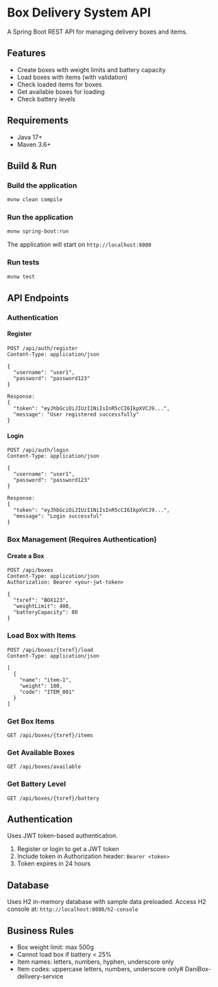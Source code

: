 # Box Delivery System API

A Spring Boot REST API for managing delivery boxes and items.

## Features

- Create boxes with weight limits and battery capacity
- Load boxes with items (with validation)
- Check loaded items for boxes
- Get available boxes for loading
- Check battery levels

## Requirements

- Java 17+
- Maven 3.6+

## Build & Run

### Build the application
```bash
mvnw clean compile
```

### Run the application
```bash
mvnw spring-boot:run
```

The application will start on `http://localhost:8080`

### Run tests
```bash
mvnw test
```

## API Endpoints

### Authentication

#### Register
```
POST /api/auth/register
Content-Type: application/json

{
  "username": "user1",
  "password": "password123"
}

Response:
{
  "token": "eyJhbGciOiJIUzI1NiIsInR5cCI6IkpXVCJ9...",
  "message": "User registered successfully"
}
```

#### Login
```
POST /api/auth/login
Content-Type: application/json

{
  "username": "user1",
  "password": "password123"
}

Response:
{
  "token": "eyJhbGciOiJIUzI1NiIsInR5cCI6IkpXVCJ9...",
  "message": "Login successful"
}
```

### Box Management (Requires Authentication)

#### Create a Box
```
POST /api/boxes
Content-Type: application/json
Authorization: Bearer <your-jwt-token>

{
  "txref": "BOX123",
  "weightLimit": 400,
  "batteryCapacity": 80
}
```

### Load Box with Items
```
POST /api/boxes/{txref}/load
Content-Type: application/json

[
  {
    "name": "item-1",
    "weight": 100,
    "code": "ITEM_001"
  }
]
```

### Get Box Items
```
GET /api/boxes/{txref}/items
```

### Get Available Boxes
```
GET /api/boxes/available
```

### Get Battery Level
```
GET /api/boxes/{txref}/battery
```

## Authentication

Uses JWT token-based authentication.
1. Register or login to get a JWT token
2. Include token in Authorization header: `Bearer <token>`
3. Token expires in 24 hours

## Database

Uses H2 in-memory database with sample data preloaded.
Access H2 console at: `http://localhost:8080/h2-console`

## Business Rules

- Box weight limit: max 500g
- Cannot load box if battery < 25%
- Item names: letters, numbers, hyphen, underscore only
- Item codes: uppercase letters, numbers, underscore only#   D a n i B o x - d e l i v e r y - s e r v i c e  
 
